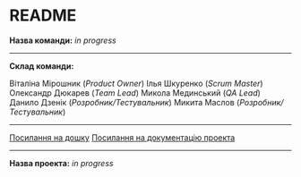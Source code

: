 # README

**Назва команди:** *in progress*

---

**Склад команди:**

Віталіна Мірошник (*Product Owner*)
Ілья Шкуренко (*Scrum Master*)
Олександр Дюкарев (*Team Lead*)
Микола Мединський (*QA Lead*)
Данило Дзенік (*Розробник/Тестувальник*)
Микита Маслов (*Розробник/Тестувальник*)

---

[Посилання на дошку](https://trello.com/b/WcNKVhkJ/-)
[Посилання на документацію проекта](https://docs.google.com/document/d/1Pkr4eVT0JklwIVNANHspvdhejtbpeN4MJKc0MzxfdmQ/)

---

**Назва проекта:** *in progress*

